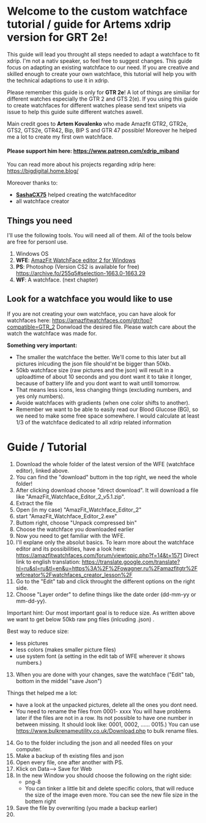 # Welcome to the custom watchface tutorial / guide for Artems xdrip version for GRT 2e!

This guide will lead you throught all steps needed to adapt a watchface to fit xdrip. I'm not a nativ speaker, so feel free to suggest changes.
This guide focus on adapting an existing watchface to our need. If you are creative and skilled enough to create your own watchface, this tutorial will help you with the technical adaptions to use it in xdrip.

Please remember this guide is only for **GTR 2e**! A lot of things are similiar for different watches especially the GTR 2 and GTS 2(e). If you using this guide to create watchfaces for different watches please send text snipets via issue to help this guide suite different watches aswell. 

Main credit goes to **Artem Kovalenko** who made Amazfit GTR2, GTR2e, GTS2, GTS2e, GTR42, Bip, BIP S and GTR 47 possible! Moreover he helped me a lot to create my first own watchface.
#### Please support him here: https://www.patreon.com/xdrip_miband
You can read more about his projects regarding xdrip here: https://bigdigital.home.blog/

Moreover thanks to:

 - [**SashaCX75**](https://amazfitwatchfaces.com/forum/memberlist.php?mode=viewprofile&u=113690) helped creating the watchfaceditor 
 - all watchface creator

## Things you need

I'll use the following tools. You will need all of them. All of the tools below are free for personl use.

1. Windows OS
2. **WFE**: [AmazFit WatchFace editor 2 for Windows](https://amazfitwatchfaces.com/forum/viewtopic.php?p=8392#p8392)
3. **PS**: Photoshop (Version CS2 is available for free) https://archive.fo/255q5#selection-1663.0-1663.29
4. **WF**: A watchface. (next chapter)

## Look for a watchface you would like to use

If you are not creating your own watchface, you can have alook for watchfaces here: https://amazfitwatchfaces.com/gtr/top?compatible=GTR_2
Donwload the desired file. Please watch care about the watch the watchface was made for.

**Something very important:** 

 - The smaller the watchface the better. We'll come to this later but all pictures inlcuding the json file should'nt be bigger than 50kb. 
 - 50kb watchface size (raw pictures and the json) will result in a uploadtime of about 10 seconds and you dont want it to take it longer, because of battery life and you dont want to wait untill tomorrow.
 - That means less icons, less changing things (excluding numbers, and yes only numbers). 
 - Avoide watchfaces with gradients (when one color shifts to another). 
 - Remember we want to be able to easily read our Blood Glucose (BG), so we need to make some free space somewhere. I would calculate at least 1/3 of the watchface dedicated to all xdrip related information

# Guide / Tutorial

1. Download the whole folder of the latest version of the WFE (watchface editor), linked above. 
2. You can find the "download" buttom in the top right, we need the whole folder! 
3. After clicking download choose "direct download". It will download a file like "AmazFit_Watchface_Editor_2_v5.1.zip".
4. Extract the file
5. Open (in my case) "AmazFit_Watchface_Editor_2"
6. start "AmazFit_Watchface_Editor_2.exe"
7. Buttom right, choose "Unpack compressed bin"
8. Choose the watchface you downloaded earlier
9. Now you need to get familiar with the WFE.
10. I'll explane only the absolut basics. To learn more about the watchface editor and its possibilities, have a look here: https://amazfitwatchfaces.com/forum/viewtopic.php?f=14&t=1571
Direct link to english translation:  https://translate.google.com/translate?hl=ru&sl=ru&tl=en&u=https%3A%2F%2Fowagner.ru%2Famazfitgtr%2Fwfcreator%2Fwatchfaces_creator_lesson%2F
11. Go to the "Edit" tab and click throught the different options on the right side. 
12. Choose "Layer order" to define things like the date order (dd-mm-yy or mm-dd-yy).

Important hint:
Our most important goal is to reduce size. As written above we want to get below 50kb raw png files (inlcuding .json) .

Best way to reduce size:
- less pictures
- less colors (makes smaller picture files)
- use system font (a setting in the edit tab of WFE wherever it shows numbers.)

13. When you are done with your changes, save the watchface ("Edit" tab, bottom in the middel "save Json")

Things thet helped me a lot:
- have a look at the unpacked pictures, delete all the ones you dont need.
- You need to rename the files from 0001- xxxx You will have problems later if the files are not in a row. Its not possible to have one number in between missing. It should look like: 0001, 0002, ...... 0015.) You can use https://www.bulkrenameutility.co.uk/Download.php to bulk rename files.

14. Go to the folder including the json and all needed files on your computer.
15. Make a backup of th existing files and json
16. Open every file, one after another with PS.
17. Klick on Data--> Save for Web
18. In the new Window you should choose the following on the right side:
	- png-8
	- You can tinker a little bit and delete specific colors, that will reduce the size of the image even more. You can see the new file size in the bottem right
19. Save the file by overwriting (you made a backup earlier)
20. 

